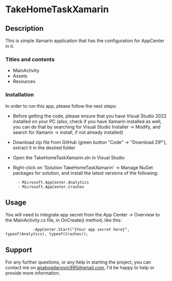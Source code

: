 # TakeHomeTaskXamarin

## Description
This is simple Xamarin application that has the configuration for AppCenter in it. 


### Titles and contents

- MainActivity
- Assets
- Resources

### Installation

In order to run this app, please follow the next steps:

- Before getting the code, please ensure that you have Visual Studio 2022 installed on your PC (also, check if you have Xamarin installed as well, you can do that by searching for Visual Studio Installer -> Modify, and search for Xamarin -> install, if not already installed)
- Download zip file from GitHub (green button "Code" -> "Download ZIP"), extract it in the desired folder
- Open the TakeHomeTaskXamarin.sln in Visual Studio
- Right-click on 'Solution TakeHomeTaskXamarin' -> Manage NuGet packages for solution, and install the latest versions of the following:

        - Microsoft.AppCenter.Analytics
        - Microsoft.AppCenter.Crashes

## Usage

You will need to integrate app secret from the App Center -> Overview to the MainActivity.cs file, in OnCreate() method, like this:

                -AppCenter.Start("{Your app secret here}", typeof(Analytics), typeof(Crashes));

## Support
For any further questions, or any help in starting the project, you can contact me on anabogdanovic995@gmail.com, I'd be happy to help or provide more information.
